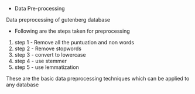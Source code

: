 - Data Pre-processing

Data preprocessing of gutenberg database

- Following are the steps taken for preprocessing

1. step 1 - Remove all the puntuation and non words
2. step 2 - Remove stopwords
3. step 3 - convert to lowercase
4. step 4 - use stemmer
5. step 5 - use lemmatization

These are the basic data preprocessing techniques which can be applied to any database